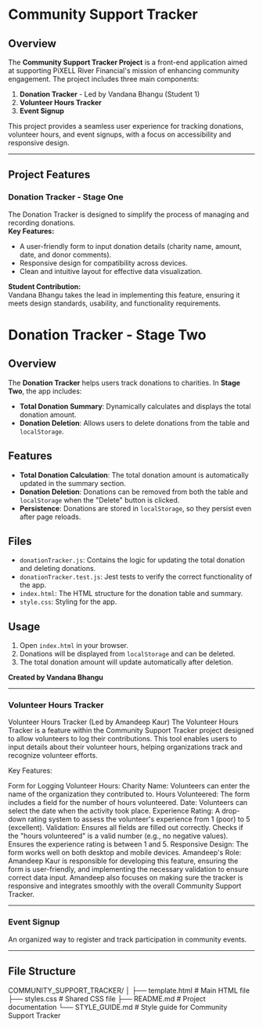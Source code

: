 # Community Support Tracker 

## Overview  
The **Community Support Tracker Project** is a front-end application aimed at supporting PiXELL River Financial's mission of enhancing community engagement. The project includes three main components:  
1. **Donation Tracker** - Led by Vandana Bhangu (Student 1)  
2. **Volunteer Hours Tracker**  
3. **Event Signup**  

This project provides a seamless user experience for tracking donations, volunteer hours, and event signups, with a focus on accessibility and responsive design.

---

## Project Features  

### Donation Tracker  - Stage One
The Donation Tracker is designed to simplify the process of managing and recording donations.  
**Key Features:**  
- A user-friendly form to input donation details (charity name, amount, date, and donor comments).  
- Responsive design for compatibility across devices.  
- Clean and intuitive layout for effective data visualization.  

**Student Contribution:**  
Vandana Bhangu takes the lead in implementing this feature, ensuring it meets design standards, usability, and functionality requirements. 

# Donation Tracker - Stage Two

## Overview

The **Donation Tracker** helps users track donations to charities. In **Stage Two**, the app includes:
- **Total Donation Summary**: Dynamically calculates and displays the total donation amount.
- **Donation Deletion**: Allows users to delete donations from the table and `localStorage`.

## Features
- **Total Donation Calculation**: The total donation amount is automatically updated in the summary section.
- **Donation Deletion**: Donations can be removed from both the table and `localStorage` when the "Delete" button is clicked.
- **Persistence**: Donations are stored in `localStorage`, so they persist even after page reloads.

## Files
- `donationTracker.js`: Contains the logic for updating the total donation and deleting donations.
- `donationTracker.test.js`: Jest tests to verify the correct functionality of the app.
- `index.html`: The HTML structure for the donation table and summary.
- `style.css`: Styling for the app.

## Usage
1. Open `index.html` in your browser.
2. Donations will be displayed from `localStorage` and can be deleted.
3. The total donation amount will update automatically after deletion.

**Created by Vandana Bhangu**


---

### Volunteer Hours Tracker  
Volunteer Hours Tracker (Led by Amandeep Kaur)
The Volunteer Hours Tracker is a feature within the Community Support Tracker project designed to allow volunteers to log their contributions. This tool enables users to input details about their volunteer hours, helping organizations track and recognize volunteer efforts.

Key Features:

Form for Logging Volunteer Hours:
Charity Name: Volunteers can enter the name of the organization they contributed to.
Hours Volunteered: The form includes a field for the number of hours volunteered.
Date: Volunteers can select the date when the activity took place.
Experience Rating: A drop-down rating system to assess the volunteer's experience from 1 (poor) to 5 (excellent).
Validation:
Ensures all fields are filled out correctly.
Checks if the "hours volunteered" is a valid number (e.g., no negative values).
Ensures the experience rating is between 1 and 5.
Responsive Design:
The form works well on both desktop and mobile devices.
Amandeep's Role:
Amandeep Kaur is responsible for developing this feature, ensuring the form is user-friendly, and implementing the necessary validation to ensure correct data input. Amandeep also focuses on making sure the tracker is responsive and integrates smoothly with the overall Community Support Tracker.

---

### Event Signup  
An organized way to register and track participation in community events.  

---

## File Structure  
COMMUNITY_SUPPORT_TRACKER/
│
├── template.html              # Main HTML file
├── styles.css              # Shared CSS file
├── README.md               # Project documentation
└── STYLE_GUIDE.md                # Style guide for Community Support Tracker
